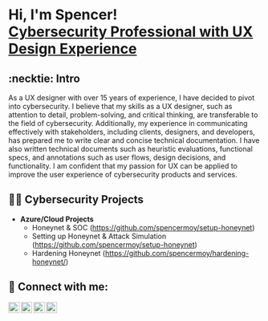 <h1>Hi, I'm Spencer! <br/> <a href="https://www.linkedin.com/in/spencerleemoy/">Cybersecurity Professional with UX Design Experience</a>

<h2>:necktie: Intro</h2>
As a UX designer with over 15 years of experience, I have decided to pivot into cybersecurity. I believe that my skills as a UX designer, such as attention to detail, problem-solving, and critical thinking, are transferable to the field of cybersecurity. Additionally, my experience in communicating effectively with stakeholders, including clients, designers, and developers, has prepared me to write clear and concise technical documentation. I have also written technical documents such as heuristic evaluations, functional specs, and annotations such as user flows, design decisions, and functionality. I am confident that my passion for UX can be applied to improve the user experience of cybersecurity products and services.


<h2>👨‍💻 Cybersecurity Projects</h2>

- <b> Azure/Cloud Projects</b>
  - Honeynet & SOC (https://github.com/spencermoy/setup-honeynet)
  - Setting up Honeynet & Attack Simulation (https://github.com/spencermoy/setup-honeynet)
  - Hardening Honeynet (https://github.com/spencermoy/hardening-honeynet/)

<h2> 🤳 Connect with me:</h2>

[<img align="left" alt="JoshMadakor | YouTube" width="22px" src="https://cdn.jsdelivr.net/npm/simple-icons@v3/icons/youtube.svg" />][youtube]
[<img align="left" alt="JoshMadakor | Twitter" width="22px" src="https://cdn.jsdelivr.net/npm/simple-icons@v3/icons/twitter.svg" />][twitter]
[<img align="left" alt="JoshMadakor | LinkedIn" width="22px" src="https://cdn.jsdelivr.net/npm/simple-icons@v3/icons/linkedin.svg" />][linkedin]
[<img align="left" alt="JoshMadakor | Instagram" width="22px" src="https://cdn.jsdelivr.net/npm/simple-icons@v3/icons/instagram.svg" />][instagram]

[twitter]: https://twitter.com/joshmadakor
[youtube]: https://www.youtube.com/c/joshmadakor
[instagram]: https://www.instagram.com/joshmadakor/
[linkedin]: https://linkedin.com/in/joshmadakor
